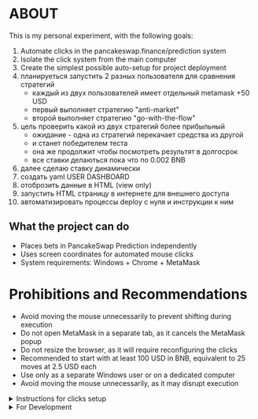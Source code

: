 # ABOUT

This is my personal experiment, with the following goals:

1. Automate clicks in the pancakeswap.finance/prediction system
2. Isolate the click system from the main computer
3. Create the simplest possible auto-setup for project deployment
4. планируеться запустить 2 разных пользователя для сравнения стратегий
    - каждый из двух пользователей имеет отдельный metamask +50 USD
    - первый выполняет стратегию "anti-market"
    - второй выполняет стратегию "go-with-the-flow"
5. цель проверить какой из двух стратегий более прибыльный
    - ожидание - одна из стратегий перекачает средства из другой
    - и станет победителем теста 
    - она же продолжит чтобы посмотреть результят в долгосрок
    - все ставки делаються пока что по 0.002 BNB
6. далее сделаю ставку динамически
7. создать yaml USER DASHBOARD
8. отоброзить данные в HTML (view only)
9. запустить HTML страницу в интернете для внешнего доступа
10. автоматизировать процессы deploy с нуля и инструкции к ним

## What the project can do

- Places bets in PancakeSwap Prediction independently
- Uses screen coordinates for automated mouse clicks
- System requirements: Windows + Chrome + MetaMask


# Prohibitions and Recommendations

- Avoid moving the mouse unnecessarily to prevent shifting during execution
- Do not open MetaMask in a separate tab, as it cancels the MetaMask popup
- Do not resize the browser, as it will require reconfiguring the clicks
- Recommended to start with at least 100 USD in BNB, equivalent to 25 moves at 2.5 USD each
- Use only as a separate Windows user or on a dedicated computer
- Avoid moving the mouse unnecessarily, as it may disrupt execution

<!-- ---------------------- -->

<details>

  <summary>Instructions for clicks setup</summary>

<details>

<summary>CLICK_CANDLE_COLOR</summary>

![alt text](CORE/SETUP/instructions_images/CLICK_CANDLE_COLOR.png)

</details>

</details>

<!-- ---------------------- -->

<details>

  <summary>For Development</summary>

### VERSION

- v.0.0.1 Automatically creates an order
- v.0.0.2 Automatically collects winnings
- v.1.0.0 Created an A_AUTORUN flow for auto-login after PC restart
- v.1.0.1 созданы примеры настройки с изоброжением

### IN FUTURE

- Plan to test functionality
- Including PC restart on a separate Windows user
- Plan to create a user-friendly click setup tool with hints
- Plan to conduct color tests when connecting pixels with color

# INSTALL

```
pip install -r requirements.txt
```

# RUN

```
python run.py
```

# DOWNLOAD UPDATED FROM REMOTE REPO

```
git pull
```

# UPDATE REMOTE REPO

```
git add .
git commit -m "v.1.0.1 созданы примеры настройки с изоброжением"
git push

```

✅ ☑️ ✔️ ✳️ ❌ ❎ ✖️ 🔁 🔂 🔄
🚀 ⚙️ 💻 🔥 🧪 🐞 📝 🛠️ 🔄 🕒
📈 📉 🗂️ 📦 🎯 📚 🧰 🏁 🔔 💡
🛑 🔍 🏗️ 🧩 🧭 🛡️ 🍀 🌐 📢 🧯
🛫 🎉 🧿 🖥️ 💾 🧬 🧑‍💻 🧑‍🔬 📊 📋
📌 📎 🖱️ 🖨️ 🗃️ 📂 🗒️ 🛒 🧹 🖊️
🗑️ 🕹️ 🧲 🧱 🏷️ 🏆 🥇 📜 📅 🗓️ 🔗
🔒 🔓 🗝️ 🧊 🧞 🧺 🧳 📡 🏢 🏭
🏠 🏘️ 🏚️ 🌟 🎨 🧡 💙 💚 💛 💜
🩵 🩷 🔋 🧨 🧤 🧦 🧥 🧢 🧴 🧵
🧶 🛎️ 🛏️ 🛋️ 🚪 🚧 🚦 🚥 🚨 🚒
🚑 🚓 🗄️ 🗳️ 📫 📪 📬 📭 📮 📨
📩 📤 📥 📧 🔬 🔭 🕵️‍♂️ 🕵️‍♀️ 🧑‍🏫
🧑‍🔧 🧑‍🔩 🧑‍🎨 🧑‍🚀 🧑‍✈️ 🧑‍🚒 🧑‍⚕️ 🧑‍🎤 🔨 🔧
🔩 🗜️ 🖲️ 💾 💿 📀 📼 🧫 ⚡ 🌀
🌪️ 🛸 🎲 🎮 🐛 🐜 🦠 ⏫ ⏬ ⏩
⏪ ⏭️ ⏮️ 🆗 🆕 🆙
🪙 🪙 💰 💴 💵 💶 💷 💸 💳 🏦

</details>
